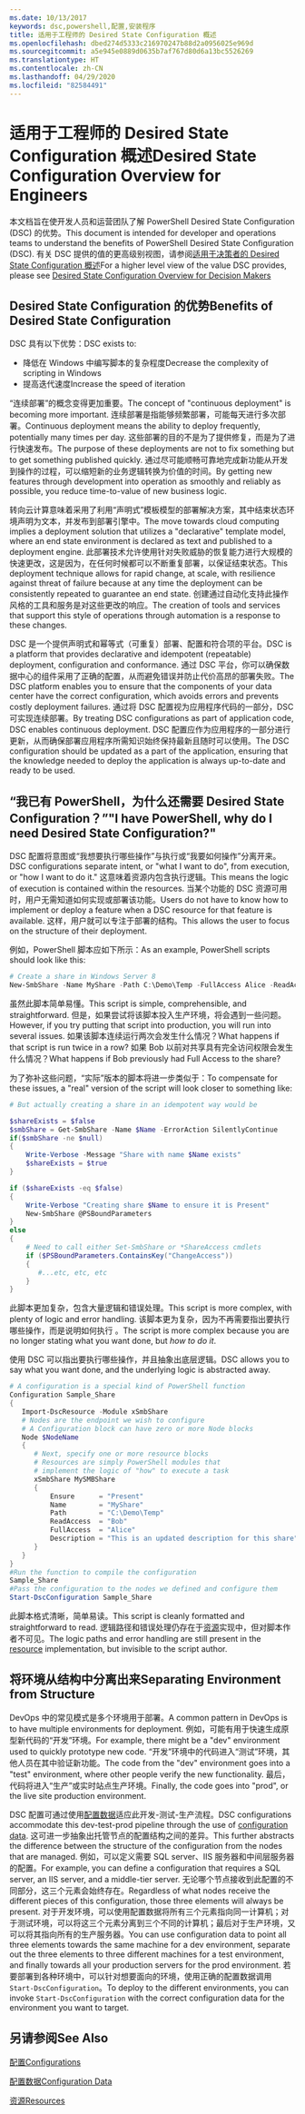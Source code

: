 ```yaml
---
ms.date: 10/13/2017
keywords: dsc,powershell,配置,安装程序
title: 适用于工程师的 Desired State Configuration 概述
ms.openlocfilehash: dbed274d5333c216970247b88d2a0956025e969d
ms.sourcegitcommit: a5e945e0889d0635b7af767d80d6a13bc5526269
ms.translationtype: HT
ms.contentlocale: zh-CN
ms.lasthandoff: 04/29/2020
ms.locfileid: "82584491"
---
```

# <a name="desired-state-configuration-overview-for-engineers"></a><span data-ttu-id="24ec7-103">适用于工程师的 Desired State Configuration 概述</span><span class="sxs-lookup"><span data-stu-id="24ec7-103">Desired State Configuration Overview for Engineers</span></span>

<span data-ttu-id="24ec7-104">本文档旨在使开发人员和运营团队了解 PowerShell Desired State Configuration (DSC) 的优势。</span><span class="sxs-lookup"><span data-stu-id="24ec7-104">This document is intended for developer and operations teams to understand the benefits of PowerShell Desired State Configuration (DSC).</span></span> <span data-ttu-id="24ec7-105">有关 DSC 提供的值的更高级别视图，请参阅[适用于决策者的 Desired State Configuration 概述](decisionMaker.md)</span><span class="sxs-lookup"><span data-stu-id="24ec7-105">For a higher level view of the value DSC provides, please see [Desired State Configuration Overview for Decision Makers](decisionMaker.md)</span></span>

## <a name="benefits-of-desired-state-configuration"></a><span data-ttu-id="24ec7-106">Desired State Configuration 的优势</span><span class="sxs-lookup"><span data-stu-id="24ec7-106">Benefits of Desired State Configuration</span></span>

<span data-ttu-id="24ec7-107">DSC 具有以下优势：</span><span class="sxs-lookup"><span data-stu-id="24ec7-107">DSC exists to:</span></span>

- <span data-ttu-id="24ec7-108">降低在 Windows 中编写脚本的复杂程度</span><span class="sxs-lookup"><span data-stu-id="24ec7-108">Decrease the complexity of scripting in Windows</span></span>
- <span data-ttu-id="24ec7-109">提高迭代速度</span><span class="sxs-lookup"><span data-stu-id="24ec7-109">Increase the speed of iteration</span></span>

<span data-ttu-id="24ec7-110">“连续部署”的概念变得更加重要。</span><span class="sxs-lookup"><span data-stu-id="24ec7-110">The concept of "continuous deployment" is becoming more important.</span></span> <span data-ttu-id="24ec7-111">连续部署是指能够频繁部署，可能每天进行多次部署。</span><span class="sxs-lookup"><span data-stu-id="24ec7-111">Continuous deployment means the ability to deploy frequently, potentially many times per day.</span></span> <span data-ttu-id="24ec7-112">这些部署的目的不是为了提供修复，而是为了进行快速发布。</span><span class="sxs-lookup"><span data-stu-id="24ec7-112">The purpose of these deployments are not to fix something but to get something published quickly.</span></span> <span data-ttu-id="24ec7-113">通过尽可能顺畅可靠地完成新功能从开发到操作的过程，可以缩短新的业务逻辑转换为价值的时间。</span><span class="sxs-lookup"><span data-stu-id="24ec7-113">By getting new features through development into operation as smoothly and reliably as possible, you reduce time-to-value of new business logic.</span></span>

<span data-ttu-id="24ec7-114">转向云计算意味着采用了利用“声明式”模板模型的部署解决方案，其中结束状态环境声明为文本，并发布到部署引擎中。</span><span class="sxs-lookup"><span data-stu-id="24ec7-114">The move towards cloud computing implies a deployment solution that utilizes a "declarative" template model, where an end state environment is declared as text and published to a deployment engine.</span></span> <span data-ttu-id="24ec7-115">此部署技术允许使用针对失败威胁的恢复能力进行大规模的快速更改，这是因为，在任何时候都可以不断重复部署，以保证结束状态。</span><span class="sxs-lookup"><span data-stu-id="24ec7-115">This deployment technique allows for rapid change, at scale, with resilience against threat of failure because at any time the deployment can be consistently repeated to guarantee an end state.</span></span> <span data-ttu-id="24ec7-116">创建通过自动化支持此操作风格的工具和服务是对这些更改的响应。</span><span class="sxs-lookup"><span data-stu-id="24ec7-116">The creation of tools and services that support this style of operations through automation is a response to these changes.</span></span>

<span data-ttu-id="24ec7-117">DSC 是一个提供声明式和幂等式（可重复）部署、配置和符合项的平台。</span><span class="sxs-lookup"><span data-stu-id="24ec7-117">DSC is a platform that provides declarative and idempotent (repeatable) deployment, configuration and conformance.</span></span> <span data-ttu-id="24ec7-118">通过 DSC 平台，你可以确保数据中心的组件采用了正确的配置，从而避免错误并防止代价高昂的部署失败。</span><span class="sxs-lookup"><span data-stu-id="24ec7-118">The DSC platform enables you to ensure that the components of your data center have the correct configuration, which avoids errors and prevents costly deployment failures.</span></span> <span data-ttu-id="24ec7-119">通过将 DSC 配置视为应用程序代码的一部分，DSC 可实现连续部署。</span><span class="sxs-lookup"><span data-stu-id="24ec7-119">By treating DSC configurations as part of application code, DSC enables continuous deployment.</span></span> <span data-ttu-id="24ec7-120">DSC 配置应作为应用程序的一部分进行更新，从而确保部署应用程序所需知识始终保持最新且随时可以使用。</span><span class="sxs-lookup"><span data-stu-id="24ec7-120">The DSC configuration should be updated as a part of the application, ensuring that the knowledge needed to deploy the application is always up-to-date and ready to be used.</span></span>

## <a name="i-have-powershell-why-do-i-need-desired-state-configuration"></a><span data-ttu-id="24ec7-121">“我已有 PowerShell，为什么还需要 Desired State Configuration？”</span><span class="sxs-lookup"><span data-stu-id="24ec7-121">"I have PowerShell, why do I need Desired State Configuration?"</span></span>

<span data-ttu-id="24ec7-122">DSC 配置将意图或“我想要执行哪些操作”与执行或“我要如何操作”分离开来。</span><span class="sxs-lookup"><span data-stu-id="24ec7-122">DSC configurations separate intent, or "what I want to do", from execution, or "how I want to do it."</span></span> <span data-ttu-id="24ec7-123">这意味着资源内包含执行逻辑。</span><span class="sxs-lookup"><span data-stu-id="24ec7-123">This means the logic of execution is contained within the resources.</span></span> <span data-ttu-id="24ec7-124">当某个功能的 DSC 资源可用时，用户无需知道如何实现或部署该功能。</span><span class="sxs-lookup"><span data-stu-id="24ec7-124">Users do not have to know how to implement or deploy a feature when a DSC resource for that feature is available.</span></span> <span data-ttu-id="24ec7-125">这样，用户就可以专注于部署的结构。</span><span class="sxs-lookup"><span data-stu-id="24ec7-125">This allows the user to focus on the structure of their deployment.</span></span>

<span data-ttu-id="24ec7-126">例如，PowerShell 脚本应如下所示：</span><span class="sxs-lookup"><span data-stu-id="24ec7-126">As an example, PowerShell scripts should look like this:</span></span>

```powershell
# Create a share in Windows Server 8
New-SmbShare -Name MyShare -Path C:\Demo\Temp -FullAccess Alice -ReadAccess Bob
```

<span data-ttu-id="24ec7-127">虽然此脚本简单易懂。</span><span class="sxs-lookup"><span data-stu-id="24ec7-127">This script is simple, comprehensible, and straightforward.</span></span> <span data-ttu-id="24ec7-128">但是，如果尝试将该脚本投入生产环境，将会遇到一些问题。</span><span class="sxs-lookup"><span data-stu-id="24ec7-128">However, if you try putting that script into production, you will run into several issues.</span></span> <span data-ttu-id="24ec7-129">如果该脚本连续运行两次会发生什么情况？</span><span class="sxs-lookup"><span data-stu-id="24ec7-129">What happens if that script is run twice in a row?</span></span> <span data-ttu-id="24ec7-130">如果 Bob 以前对共享具有完全访问权限会发生什么情况？</span><span class="sxs-lookup"><span data-stu-id="24ec7-130">What happens if Bob previously had Full Access to the share?</span></span>

<span data-ttu-id="24ec7-131">为了弥补这些问题，“实际”版本的脚本将进一步类似于：</span><span class="sxs-lookup"><span data-stu-id="24ec7-131">To compensate for these issues, a "real" version of the script will look closer to something like:</span></span>

```powershell
# But actually creating a share in an idempotent way would be

$shareExists = $false
$smbShare = Get-SmbShare -Name $Name -ErrorAction SilentlyContinue
if($smbShare -ne $null)
{
    Write-Verbose -Message "Share with name $Name exists"
    $shareExists = $true
}

if ($shareExists -eq $false)
{
    Write-Verbose "Creating share $Name to ensure it is Present"
    New-SmbShare @PSBoundParameters
}
else
{
    # Need to call either Set-SmbShare or *ShareAccess cmdlets
    if ($PSBoundParameters.ContainsKey("ChangeAccess"))
    {
       #...etc, etc, etc
    }
}
```

<span data-ttu-id="24ec7-132">此脚本更加复杂，包含大量逻辑和错误处理。</span><span class="sxs-lookup"><span data-stu-id="24ec7-132">This script is more complex, with plenty of logic and error handling.</span></span> <span data-ttu-id="24ec7-133">该脚本更为复杂，因为不再需要指出要执行哪些操作，而是说明如何执行  。</span><span class="sxs-lookup"><span data-stu-id="24ec7-133">The script is more complex because you are no longer stating what you want done, but _how to do it_.</span></span>

<span data-ttu-id="24ec7-134">使用 DSC 可以指出要执行哪些操作，并且抽象出底层逻辑。</span><span class="sxs-lookup"><span data-stu-id="24ec7-134">DSC allows you to say what you want done, and the underlying logic is abstracted away.</span></span>

```powershell
# A configuration is a special kind of PowerShell function
Configuration Sample_Share
{
   Import-DscResource -Module xSmbShare
   # Nodes are the endpoint we wish to configure
   # A Configuration block can have zero or more Node blocks
   Node $NodeName
   {
      # Next, specify one or more resource blocks
      # Resources are simply PowerShell modules that
      # implement the logic of "how" to execute a task
      xSmbShare MySMBShare
      {
          Ensure      = "Present"
          Name        = "MyShare"
          Path        = "C:\Demo\Temp"
          ReadAccess  = "Bob"
          FullAccess  = "Alice"
          Description = "This is an updated description for this share"
      }
   }
}
#Run the function to compile the configuration
Sample_Share
#Pass the configuration to the nodes we defined and configure them
Start-DscConfiguration Sample_Share
```

<span data-ttu-id="24ec7-135">此脚本格式清晰，简单易读。</span><span class="sxs-lookup"><span data-stu-id="24ec7-135">This script is cleanly formatted and straightforward to read.</span></span>
<span data-ttu-id="24ec7-136">逻辑路径和错误处理仍存在于[资源](../resources/resources.md)实现中，但对脚本作者不可见。</span><span class="sxs-lookup"><span data-stu-id="24ec7-136">The logic paths and error handling are still present in the [resource](../resources/resources.md) implementation, but invisible to the script author.</span></span>

## <a name="separating-environment-from-structure"></a><span data-ttu-id="24ec7-137">将环境从结构中分离出来</span><span class="sxs-lookup"><span data-stu-id="24ec7-137">Separating Environment from Structure</span></span>

<span data-ttu-id="24ec7-138">DevOps 中的常见模式是多个环境用于部署。</span><span class="sxs-lookup"><span data-stu-id="24ec7-138">A common pattern in DevOps is to have multiple environments for deployment.</span></span> <span data-ttu-id="24ec7-139">例如，可能有用于快速生成原型新代码的“开发”环境。</span><span class="sxs-lookup"><span data-stu-id="24ec7-139">For example, there might be a "dev" environment used to quickly prototype new code.</span></span> <span data-ttu-id="24ec7-140">“开发”环境中的代码进入“测试”环境，其他人员在其中验证新功能。</span><span class="sxs-lookup"><span data-stu-id="24ec7-140">The code from the "dev" environment goes into a "test" environment, where other people verify the new functionality.</span></span> <span data-ttu-id="24ec7-141">最后，代码将进入“生产”或实时站点生产环境。</span><span class="sxs-lookup"><span data-stu-id="24ec7-141">Finally, the code goes into "prod", or the live site production environment.</span></span>

<span data-ttu-id="24ec7-142">DSC 配置可通过使用[配置数据](../configurations/configData.md)适应此开发-测试-生产流程。</span><span class="sxs-lookup"><span data-stu-id="24ec7-142">DSC configurations accommodate this dev-test-prod pipeline through the use of [configuration data](../configurations/configData.md).</span></span>
<span data-ttu-id="24ec7-143">这可进一步抽象出托管节点的配置结构之间的差异。</span><span class="sxs-lookup"><span data-stu-id="24ec7-143">This further abstracts the difference between the structure of the configuration from the nodes that are managed.</span></span> <span data-ttu-id="24ec7-144">例如，可以定义需要 SQL server、IIS 服务器和中间层服务器的配置。</span><span class="sxs-lookup"><span data-stu-id="24ec7-144">For example, you can define a configuration that requires a SQL server, an IIS server, and a middle-tier server.</span></span> <span data-ttu-id="24ec7-145">无论哪个节点接收到此配置的不同部分，这三个元素会始终存在。</span><span class="sxs-lookup"><span data-stu-id="24ec7-145">Regardless of what nodes receive the different pieces of this configuration, those three elements will always be present.</span></span> <span data-ttu-id="24ec7-146">对于开发环境，可以使用配置数据将所有三个元素指向同一计算机；对于测试环境，可以将这三个元素分离到三个不同的计算机；最后对于生产环境，又可以将其指向所有的生产服务器。</span><span class="sxs-lookup"><span data-stu-id="24ec7-146">You can use configuration data to point all three elements towards the same machine for a dev environment, separate out the three elements to three different machines for a test environment, and finally towards all your production servers for the prod environment.</span></span> <span data-ttu-id="24ec7-147">若要部署到各种环境中，可以针对想要面向的环境，使用正确的配置数据调用 `Start-DscConfiguration`。</span><span class="sxs-lookup"><span data-stu-id="24ec7-147">To deploy to the different environments, you can invoke `Start-DscConfiguration` with the correct configuration data for the environment you want to target.</span></span>

## <a name="see-also"></a><span data-ttu-id="24ec7-148">另请参阅</span><span class="sxs-lookup"><span data-stu-id="24ec7-148">See Also</span></span>

[<span data-ttu-id="24ec7-149">配置</span><span class="sxs-lookup"><span data-stu-id="24ec7-149">Configurations</span></span>](../configurations/configurations.md)

[<span data-ttu-id="24ec7-150">配置数据</span><span class="sxs-lookup"><span data-stu-id="24ec7-150">Configuration Data</span></span>](../configurations/configData.md)

[<span data-ttu-id="24ec7-151">资源</span><span class="sxs-lookup"><span data-stu-id="24ec7-151">Resources</span></span>](../resources/resources.md)
